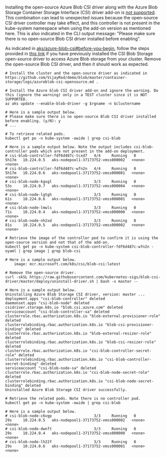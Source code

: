 Installing the open-source Azure Blob CSI driver along with the Azure Blob Storage Container Storage Interface (CSI) driver add-on is <ins>not supported</ins>. This combination can lead to unexpected issues because the open-source CSI driver controller may take effect, and this controller is not present in the kube-system namespace when using the add-on version as mentioned here. This is also indicated in the CLI output message: "Please make sure there is no open-source Blob CSI driver installed before enabling". 

As indicated in [aks/azure-blob-csi#before-you-begin](https://learn.microsoft.com/en-us/azure/aks/azure-blob-csi?tabs=NFS#before-you-begin), follow the steps provided in [this link](https://github.com/kubernetes-sigs/blob-csi-driver/blob/master/docs/install-csi-driver-master.md#clean-up-blob-csi-driver) if you have previously installed the CSI Blob Storage open-source driver to access Azure Blob storage from your cluster. Remove the open-source Blob CSI driver, and then it should work as expected.

```
# Install the cluster and the open-source driver as indicated in https://github.com/VijayRod/demo/blob/master/container-storage/logs/azureblob-csi-opensource.md .

# Install the Azure blob CSI driver add-on and ignore the warning. Do this (ignore the warning) only in a TEST cluster since it is NOT SUPPORTED.
az aks update --enable-blob-driver -g $rgname -n $clustername

# Here is a sample output below.
# Please make sure there is no open-source Blob CSI driver installed before enabling. (y/N): y
# ...

# To retrieve related pods.
kubectl get po -n kube-system -owide | grep csi-blob

# Here is a sample output below. Note the output includes csi-blob-controller pods which are not present in the add-on deployment.
# csi-blob-controller-fdf6d487c-tcxd7   4/4     Running   0          5h17m   10.224.0.5   aks-nodepool1-37173752-vmss000002   <none>           <none>
# csi-blob-controller-fdf6d487c-wfn2n   4/4     Running   0          5h17m   10.224.0.6   aks-nodepool1-37173752-vmss000001   <none>           <none>
# csi-blob-node-kgxgl                   3/3     Running   0          53s     10.224.0.7   aks-nodepool1-37173752-vmss000004   <none>           <none>
# csi-blob-node-lgtgh                   3/3     Running   0          61s     10.224.0.6   aks-nodepool1-37173752-vmss000001   <none>           <none>
# csi-blob-node-lmwls                   3/3     Running   0          71s     10.224.0.4   aks-nodepool1-37173752-vmss000000   <none>           <none>
# csi-blob-node-nh2xd                   3/3     Running   0          81s     10.224.0.5   aks-nodepool1-37173752-vmss000002   <none>           <none>

# Retrieve the image of the controller pod to confirm it is using the open-source version and not that of the add-on.
kubectl get po -n kube-system csi-blob-controller-fdf6d487c-wfn2n -oyaml | grep image | grep blob-csi

# Here is a sample output below.
    image: mcr.microsoft.com/k8s/csi/blob-csi:latest
```

```
# Remove the open-source driver.
curl -skSL https://raw.githubusercontent.com/kubernetes-sigs/blob-csi-driver/master/deploy/uninstall-driver.sh | bash -s master --

# Here is a sample output below.
Uninstalling Azure Blob Storage CSI driver, version: master ...
deployment.apps "csi-blob-controller" deleted
daemonset.apps "csi-blob-node" deleted
csidriver.storage.k8s.io "blob.csi.azure.com" deleted
serviceaccount "csi-blob-controller-sa" deleted
clusterrole.rbac.authorization.k8s.io "blob-external-provisioner-role" deleted
clusterrolebinding.rbac.authorization.k8s.io "blob-csi-provisioner-binding" deleted
clusterrole.rbac.authorization.k8s.io "blob-external-resizer-role" deleted
clusterrolebinding.rbac.authorization.k8s.io "blob-csi-resizer-role" deleted
clusterrole.rbac.authorization.k8s.io "csi-blob-controller-secret-role" deleted
clusterrolebinding.rbac.authorization.k8s.io "csi-blob-controller-secret-binding" deleted
serviceaccount "csi-blob-node-sa" deleted
clusterrole.rbac.authorization.k8s.io "csi-blob-node-secret-role" deleted
clusterrolebinding.rbac.authorization.k8s.io "csi-blob-node-secret-binding" deleted
Uninstalled Azure Blob Storage CSI driver successfully.

# Retrieve the related pods. Note there is no controller pod.
kubectl get po -n kube-system -owide | grep csi-blob

# Here is a sample output below.
# csi-blob-node-c6vgp                   3/3     Running   0          29s     10.224.0.5   aks-nodepool1-37173752-vmss000002   <none>           <none>
# csi-blob-node-dwnft                   3/3     Running   0          29s     10.224.0.4   aks-nodepool1-37173752-vmss000000   <none>           <none>
# csi-blob-node-lh22f                   3/3     Running   0          29s     10.224.0.6   aks-nodepool1-37173752-vmss000001   <none>           <none>
```
